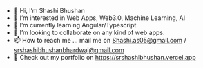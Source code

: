 - 👋 Hi, I’m Shashi Bhushan
- 👀 I’m interested in Web Apps, Web3.0, Machine Learning, AI
- 🌱 I’m currently learning Angular/Typescript
- 💞️ I’m looking to collaborate on any kind of web apps.
- 📫 How to reach me ... mail  me on Shashi.as05@gmail.com / srshashibhushanbhardwaj@gmail.com
- 🏢 Check out my portfolio on https://srshashibhushan.vercel.app


<!---
ReeSSB/ReeSSB is a ✨ special ✨ repository because its `README.md` (this file) appears on your GitHub profile.
You can click the Preview link to take a look at your changes.
--->
